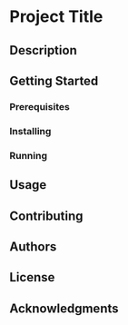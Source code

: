 # Project Title

## Description

## Getting Started

### Prerequisites

### Installing

### Running

## Usage

## Contributing

## Authors

## License

## Acknowledgments
